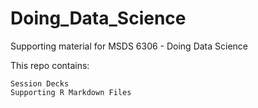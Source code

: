 # Doing_Data_Science
Supporting material for MSDS 6306 - Doing Data Science  

This repo contains:  
    
    Session Decks
    Supporting R Markdown Files

